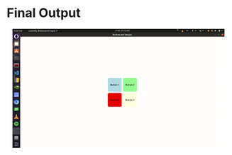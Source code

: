 # Final Output 



<p align='center'>
      <img width="95%" src="./readme_assist/output.gif"/>
      </p> 